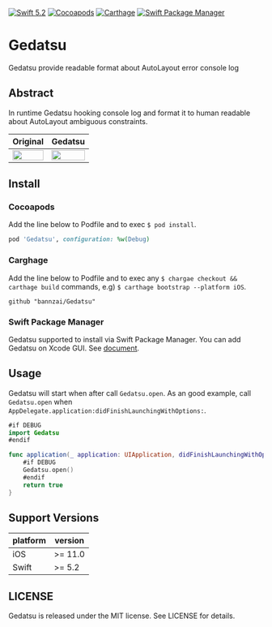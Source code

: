 [![Swift 5.2](https://img.shields.io/badge/swift-5.2-ED523F.svg?style=flat)](https://swift.org/download/) [![Cocoapods](https://img.shields.io/cocoapods/v/Gedatsu.svg)](https://cocoapods.org/pods/Gedatsu) [![Carthage](https://img.shields.io/badge/Carthage-compatible-4BC51D.svg?style=flat)](https://github.com/Carthage/Carthage) [![Swift Package Manager](https://img.shields.io/badge/Swift%20Package%20Manager-compatible-brightgreen.svg)](https://github.com/apple/swift-package-manager)

# Gedatsu
Gedatsu provide readable format about AutoLayout error console log

## Abstract
In runtime Gedatsu hooking console log and format it to human readable about AutoLayout ambiguous constraints.

| Original |  Gedatsu  |
| ---- | ---- |
|  <img width="100%" src="https://github.com/bannzai/Gedatsu/blob/master/docs/autolayout.png" />  |  <img width="100%" src="https://github.com/bannzai/Gedatsu/blob/master/docs/gedatsu.png" />  |

## Install
### Cocoapods
Add the line below to Podfile and to exec `$ pod install`.
```ruby
pod 'Gedatsu', configuration: %w(Debug)
```

### Carghage
Add the line below to Podfile and to exec any `$ chargae checkout && carthage build` commands, e.g) `$ carthage bootstrap --platform iOS`.
```
github "bannzai/Gedatsu"
```

### Swift Package Manager
Gedatsu supported to install via Swift Package Manager.
You can add Gedatsu on Xcode GUI. See [document](https://developer.apple.com/documentation/xcode/adding_package_dependencies_to_your_app). 

## Usage
Gedatsu will start when after call `Gedatsu.open`.
As an good example, call `Gedatsu.open` when `AppDelegate.application:didFinishLaunchingWithOptions:`.

```swift
#if DEBUG
import Gedatsu
#endif

func application(_ application: UIApplication, didFinishLaunchingWithOptions launchOptions: [UIApplication.LaunchOptionsKey: Any]?) -> Bool {
    #if DEBUG
    Gedatsu.open()
    #endif
    return true
}
```

## Support Versions
|  platform  |  version  |
| ---- | ---- |
|  iOS  |  >= 11.0  |  
|  Swift  |  >= 5.2  | 




## LICENSE
Gedatsu is released under the MIT license. See LICENSE for details.
